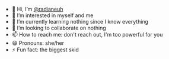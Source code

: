- 👋 Hi, I’m <a href="https://radiane.xyz/vava" target="_blank">@radianeuh</a>
- 👀 I’m interested in myself and me
- 🌱 I’m currently learning nothing since I know everything
- 💞️ I’m looking to collaborate on nothing
- 📫 How to reach me: don't reach out, I'm too powerful for you
- 😄 Pronouns: she/her
- ⚡ Fun fact: the biggest skid

<!---
radianeuh/radianeuh is a ✨ special ✨ repository because its `README.md` (this file) appears on your GitHub profile.
You can click the Preview link to take a look at your changes.
--->
